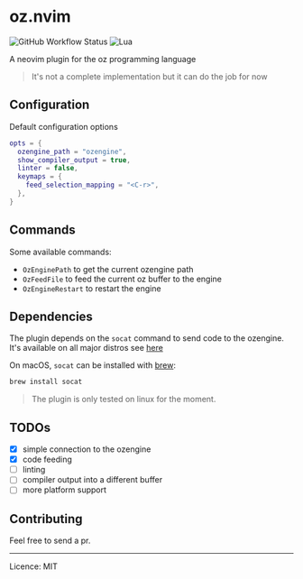 # oz.nvim

![GitHub Workflow Status](https://img.shields.io/github/actions/workflow/status/luxluth/oz.nvim/lint-test.yml?branch=main&style=for-the-badge)
![Lua](https://img.shields.io/badge/Made%20with%20Lua-blueviolet.svg?style=for-the-badge&logo=lua)

A neovim plugin for the oz programming language

> It's not a complete implementation but it can do the job for now

## Configuration

Default configuration options

```lua
opts = {
  ozengine_path = "ozengine",
  show_compiler_output = true,
  linter = false,
  keymaps = {
    feed_selection_mapping = "<C-r>",
  },
}
```

## Commands

Some available commands:

- `OzEnginePath` to get the current ozengine path
- `OzFeedFile` to feed the current oz buffer to the engine
- `OzEngineRestart` to restart the engine

## Dependencies

The plugin depends on the `socat` command to send code to the ozengine. 
It's available on all major distros see [here](https://pkgs.org/download/socat)

On macOS, `socat` can be installed with [brew](https://formulae.brew.sh/formula/socat):
```zsh
brew install socat
```

> The plugin is only tested on linux for the moment.

## TODOs

- [x] simple connection to the ozengine
- [x] code feeding
- [ ] linting
- [ ] compiler output into a different buffer
- [ ] more platform support

## Contributing

Feel free to send a pr.

---

Licence: MIT
